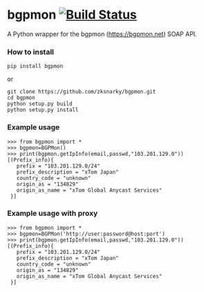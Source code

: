 # bgpmon [![Build Status](https://travis-ci.org/MustyMouse/bgpmon.svg?branch=master)](https://travis-ci.org/MustyMouse/bgpmon)  

A Python wrapper for the bgpmon (https://bgpmon.net) SOAP API.  

### How to install
```
pip install bgpmon
```
or
```
git clone https://github.com/zksnarky/bgpmon.git
cd bgpmon
python setup.py build
python setup.py install
```
### Example usage
```
>>> from bgpmon import *
>>> bgpmon=BGPMon()
>>> print(bgpmon.getIpInfo(email,passwd,"103.201.129.0"))
[(Prefix_info){
   prefix = "103.201.129.0/24"
   prefix_description = "xTom Japan"
   country_code = "unknown"
   origin_as = "134829"
   origin_as_name = "xTom Global Anycast Services"
 }]
```
### Example usage with proxy
```
>>> from bgpmon import *
>>> bgpmon=BGPMon('http://user:password@host:port')
>>> print(bgpmon.getIpInfo(email,passwd,"103.201.129.0"))
[(Prefix_info){
   prefix = "103.201.129.0/24"
   prefix_description = "xTom Japan"
   country_code = "unknown"
   origin_as = "134829"
   origin_as_name = "xTom Global Anycast Services"
 }]
```
